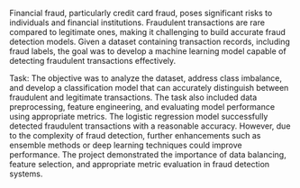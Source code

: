 Financial fraud, particularly credit card fraud, poses significant risks to individuals and financial institutions. Fraudulent transactions are rare compared to legitimate ones, making it challenging to build accurate fraud detection models. Given a dataset containing transaction records, including fraud labels, the goal was to develop a machine learning model capable of detecting fraudulent transactions effectively.

Task:
The objective was to analyze the dataset, address class imbalance, and develop a classification model that can accurately distinguish between fraudulent and legitimate transactions. The task also included data preprocessing, feature engineering, and evaluating model performance using appropriate metrics.
The logistic regression model successfully detected fraudulent transactions with a reasonable accuracy. However, due to the complexity of fraud detection, further enhancements such as ensemble methods or deep learning techniques could improve performance. The project demonstrated the importance of data balancing, feature selection, and appropriate metric evaluation in fraud detection systems.

